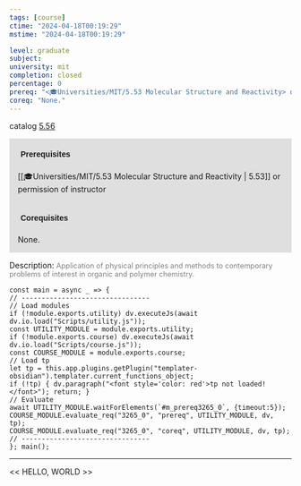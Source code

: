 ```yaml
---
tags: [course]
ctime: "2024-04-18T00:19:29"
mstime: "2024-04-18T00:19:29"

level: graduate
subject: 
university: mit
completion: closed
percentage: 0
prereq: "<🎓Universities/MIT/5.53 Molecular Structure and Reactivity> or permission of instructor"
coreq: "None."
---
```


catalog [5.56](http://student.mit.edu/catalog/m5b.html#5.56)

<span style="display: block; padding: 15px; background-color: rgb(100, 100, 100, 0.2);"><font id="m_prereq3265_0" style="display: block; font-family: Arial, sans-serif; font-weight: bold; padding: 5px">Prerequisites</font><br><span id="prereq3265_0">[[🎓Universities/MIT/5.53 Molecular Structure and Reactivity | 5.53]] or permission of instructor</span></span>
<span style="display: block; padding: 15px; background-color: rgb(100, 100, 100, 0.2);"><font id="m_coreq3265_0" style="display: block; font-family: Arial, sans-serif; font-weight: bold; padding: 5px">Corequisites</font><br><span id="coreq3265_0">None.</span></span>

<font style="">Description:</font>
<font style="color: grey; font-size: 0.8rem;">Application of physical principles and methods to contemporary problems of interest in organic and polymer chemistry.</font>

```dataviewjs
const main = async _ => {
// --------------------------------
// Load modules
if (!module.exports.utility) dv.executeJs(await dv.io.load("Scripts/utility.js"));
const UTILITY_MODULE = module.exports.utility;
if (!module.exports.course) dv.executeJs(await dv.io.load("Scripts/course.js"));
const COURSE_MODULE = module.exports.course;
// Load tp
let tp = this.app.plugins.getPlugin("templater-obsidian").templater.current_functions_object;
if (!tp) { dv.paragraph("<font style='color: red'>tp not loaded!</font>"); return; }
// Evaluate
await UTILITY_MODULE.waitForElements(`#m_prereq3265_0`, {timeout:5});
COURSE_MODULE.evaluate_req("3265_0", "prereq", UTILITY_MODULE, dv, tp);
COURSE_MODULE.evaluate_req("3265_0", "coreq", UTILITY_MODULE, dv, tp);
// --------------------------------
}; main();
```

---

<< HELLO, WORLD >>
